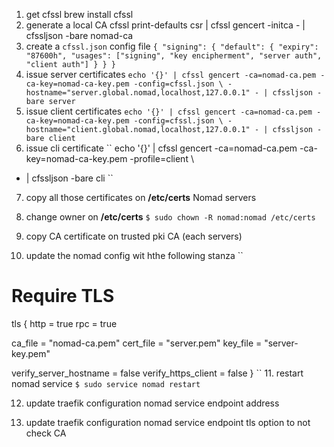 1. get cfssl
	brew install cfssl
2. generate a local CA
	cfssl print-defaults csr | cfssl gencert -initca - | cfssljson -bare nomad-ca
3. create a `cfssl.json` config file 
``
{
	"signing": {
		"default": {
			"expiry": "87600h",
			"usages": ["signing", "key encipherment", "server auth", "client auth"]
		}
	}
}
``
4. issue server certificates
``
	echo '{}' | cfssl gencert -ca=nomad-ca.pem -ca-key=nomad-ca-key.pem -config=cfssl.json \
    -hostname="server.global.nomad,localhost,127.0.0.1" - | cfssljson -bare server
``
5. issue client certificates
``
	echo '{}' | cfssl gencert -ca=nomad-ca.pem -ca-key=nomad-ca-key.pem -config=cfssl.json \
    -hostname="client.global.nomad,localhost,127.0.0.1" - | cfssljson -bare client
``
6. issue cli certificate
``
echo '{}' | cfssl gencert -ca=nomad-ca.pem -ca-key=nomad-ca-key.pem -profile=client \
  - | cfssljson -bare cli
``
7. copy all those certificates on **/etc/certs** Nomad servers

8. change owner on **/etc/certs**
`$ sudo chown -R nomad:nomad /etc/certs`

9. copy CA certificate on trusted pki CA (each servers)

10. update the nomad config wit hthe following stanza
``
# Require TLS
tls {
  http = true
  rpc  = true

  ca_file   = "nomad-ca.pem"
  cert_file = "server.pem"
  key_file  = "server-key.pem"

  verify_server_hostname = false
  verify_https_client    = false
}
``
11. restart nomad service
`$ sudo service nomad restart`

12. update traefik configuration nomad service endpoint address

13. update traefik configuration nomad service endpoint tls option to not check
CA
